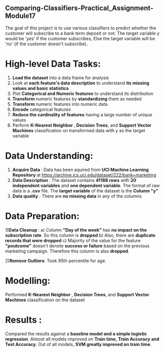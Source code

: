## Comparing-Classifiers-Practical_Assignment-Module17

The goal of this project is to use various classifiers to predict whether the customer will subscribe to a bank term deposit or not. The target variable y would be 'yes' if the customer subscribes, Else the target variable will be 'no' (if the customer doesn't subscribe).

# <b> High-level Data Tasks:</b>
1) <b>Load the dataset</b> into a data frame for analysis
2) Look at <b>each feature's data description</b> to understand <b>its missing values and basic statistics</b>
3) Plot <b>Categorical and Numeric features</b> to understand its distribution
4) <b>Transform </b> numeric features by <b>standardizing</b> them as needed
5) <b>Transform </b>numeric features into numeric data
6) <b>Encode</b> categorical features
7) <b>Reduce the cardinality of features</b> having a large number of unique values 
8) Perform <b>K-Nearest Neighbor </b>, <b>Decision Trees</b>, and <b>Support Vector Machines</b> classification on transformed data with y as the target 
variable

# <b>Data Understanding:</b>
1) <b>Acquire Data </b>: Data has been aquired from <b>UCI Machine Learning Repository </b> at https://archive.ics.uci.edu/dataset/222/bank+marketing
2) <b>Data Description </b>: The dataset contains <b>41188 rows</b> with <b>20 independent variables</b> and <b>one dependent variable</b>. The format of raw data is a <b>.csv</b> file. The <b>target variable</b> of the dataset is the <b>Column "y"</b>
3) <b>Data quality</b> : There are <b>no missing data</b> in any of the columns

# <b>Data Preparation:</b>
1)<b>Data Cleanup </b> :
  a) Column <b>"Day of the week"</b> has <b>no impact on the subscription rate</b>. So this column is <b>dropped</b>
  b) Also, there are <b>duplicate records that were dropped</b>
  c) Majority of the value for the feature <b>"poutcome"</b> doesn't denote <b>success or failure</b> based on the previous marketing campaign. Therefore 
    this column is also <b>dropped</b>.

2)<b>Remove Outliers</b>: Took 95th percentile for age.

# <b>Modelling</b>:
Performed <b>K-Nearest Neighbor </b>, <b>Decision Trees</b>, and <b>Support Vector Machines</b> classification on the dataset

# <b>Results </b>:
Compared the results against a <b>baseline model and a simple logistic regression</b>. Almost all models improved on <b>Train time, Train Accuracy and Test Accuracy</b>. Out of all models, <b>SVM greatly improved on train time</b>.
